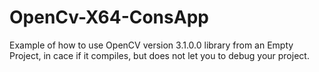 # OpenCv-X64-ConsApp
Example of how to use OpenCV version 3.1.0.0 library from an Empty Project, in cace if it compiles, but does not let you to debug your project.
